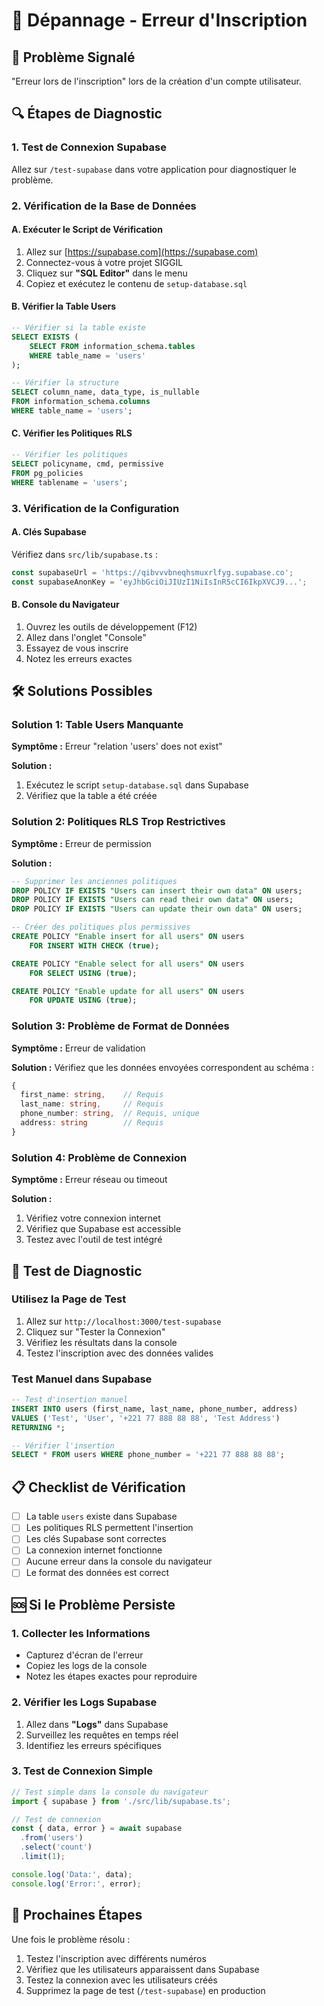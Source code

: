 # 🔧 Dépannage - Erreur d'Inscription

## 🚨 Problème Signalé
"Erreur lors de l'inscription" lors de la création d'un compte utilisateur.

## 🔍 Étapes de Diagnostic

### 1. Test de Connexion Supabase
Allez sur `/test-supabase` dans votre application pour diagnostiquer le problème.

### 2. Vérification de la Base de Données

#### A. Exécuter le Script de Vérification
1. Allez sur [https://supabase.com](https://supabase.com)
2. Connectez-vous à votre projet SIGGIL
3. Cliquez sur **"SQL Editor"** dans le menu
4. Copiez et exécutez le contenu de `setup-database.sql`

#### B. Vérifier la Table Users
```sql
-- Vérifier si la table existe
SELECT EXISTS (
    SELECT FROM information_schema.tables 
    WHERE table_name = 'users'
);

-- Vérifier la structure
SELECT column_name, data_type, is_nullable 
FROM information_schema.columns 
WHERE table_name = 'users';
```

#### C. Vérifier les Politiques RLS
```sql
-- Vérifier les politiques
SELECT policyname, cmd, permissive 
FROM pg_policies 
WHERE tablename = 'users';
```

### 3. Vérification de la Configuration

#### A. Clés Supabase
Vérifiez dans `src/lib/supabase.ts` :
```typescript
const supabaseUrl = 'https://qibvvvbneqhsmuxrlfyg.supabase.co';
const supabaseAnonKey = 'eyJhbGciOiJIUzI1NiIsInR5cCI6IkpXVCJ9...';
```

#### B. Console du Navigateur
1. Ouvrez les outils de développement (F12)
2. Allez dans l'onglet "Console"
3. Essayez de vous inscrire
4. Notez les erreurs exactes

## 🛠️ Solutions Possibles

### Solution 1: Table Users Manquante
**Symptôme :** Erreur "relation 'users' does not exist"

**Solution :**
1. Exécutez le script `setup-database.sql` dans Supabase
2. Vérifiez que la table a été créée

### Solution 2: Politiques RLS Trop Restrictives
**Symptôme :** Erreur de permission

**Solution :**
```sql
-- Supprimer les anciennes politiques
DROP POLICY IF EXISTS "Users can insert their own data" ON users;
DROP POLICY IF EXISTS "Users can read their own data" ON users;
DROP POLICY IF EXISTS "Users can update their own data" ON users;

-- Créer des politiques plus permissives
CREATE POLICY "Enable insert for all users" ON users
    FOR INSERT WITH CHECK (true);

CREATE POLICY "Enable select for all users" ON users
    FOR SELECT USING (true);

CREATE POLICY "Enable update for all users" ON users
    FOR UPDATE USING (true);
```

### Solution 3: Problème de Format de Données
**Symptôme :** Erreur de validation

**Solution :**
Vérifiez que les données envoyées correspondent au schéma :
```typescript
{
  first_name: string,    // Requis
  last_name: string,     // Requis
  phone_number: string,  // Requis, unique
  address: string        // Requis
}
```

### Solution 4: Problème de Connexion
**Symptôme :** Erreur réseau ou timeout

**Solution :**
1. Vérifiez votre connexion internet
2. Vérifiez que Supabase est accessible
3. Testez avec l'outil de test intégré

## 🧪 Test de Diagnostic

### Utilisez la Page de Test
1. Allez sur `http://localhost:3000/test-supabase`
2. Cliquez sur "Tester la Connexion"
3. Vérifiez les résultats dans la console
4. Testez l'inscription avec des données valides

### Test Manuel dans Supabase
```sql
-- Test d'insertion manuel
INSERT INTO users (first_name, last_name, phone_number, address)
VALUES ('Test', 'User', '+221 77 888 88 88', 'Test Address')
RETURNING *;

-- Vérifier l'insertion
SELECT * FROM users WHERE phone_number = '+221 77 888 88 88';
```

## 📋 Checklist de Vérification

- [ ] La table `users` existe dans Supabase
- [ ] Les politiques RLS permettent l'insertion
- [ ] Les clés Supabase sont correctes
- [ ] La connexion internet fonctionne
- [ ] Aucune erreur dans la console du navigateur
- [ ] Le format des données est correct

## 🆘 Si le Problème Persiste

### 1. Collecter les Informations
- Capturez d'écran de l'erreur
- Copiez les logs de la console
- Notez les étapes exactes pour reproduire

### 2. Vérifier les Logs Supabase
1. Allez dans **"Logs"** dans Supabase
2. Surveillez les requêtes en temps réel
3. Identifiez les erreurs spécifiques

### 3. Test de Connexion Simple
```typescript
// Test simple dans la console du navigateur
import { supabase } from './src/lib/supabase.ts';

// Test de connexion
const { data, error } = await supabase
  .from('users')
  .select('count')
  .limit(1);

console.log('Data:', data);
console.log('Error:', error);
```

## 🎯 Prochaines Étapes

Une fois le problème résolu :
1. Testez l'inscription avec différents numéros
2. Vérifiez que les utilisateurs apparaissent dans Supabase
3. Testez la connexion avec les utilisateurs créés
4. Supprimez la page de test (`/test-supabase`) en production




